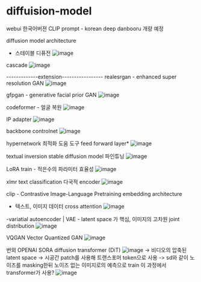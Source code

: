 # diffuision-model
webui 한국어버젼 
CLIP prompt - korean
deep danbooru 개량 예정

diffusion model architecture 
- 스테이블 디퓨전
![image](https://github.com/jinuk0211/diffuision-model/assets/150532431/142b7b85-a86f-42dd-b82c-f9a726ec37f6)

cascade 
![image](https://github.com/jinuk0211/diffuision-model/assets/150532431/5ab437ab-f857-48ee-9604-f5f9c2ab326e)

-------------extension-----------------
realesrgan - enhanced super resolution GAN
![image](https://github.com/jinuk0211/diffuision-model/assets/150532431/67880487-2e9a-43f8-a884-b9ab95bee6fa)

gfpgan - generative facial prior GAN
![image](https://github.com/jinuk0211/diffuision-model/assets/150532431/a25723ea-7681-4ab0-85f7-4fe9766ab4c0)

codeformer - 얼굴 복원
![image](https://github.com/jinuk0211/diffuision-model/assets/150532431/e0a32057-6856-46b3-a59b-4cfdcfc57d18)

IP adapter
![image](https://github.com/jinuk0211/diffuision-model/assets/150532431/0683be60-044e-4503-aabb-f09a8df7f413)


backbone controlnet
![image](https://github.com/jinuk0211/diffuision-model/assets/150532431/cc9b8061-5000-4e8f-9430-3be5a48dc608)

hypernetwork 최적화 도움 도구 feed forward layer*
![image](https://github.com/jinuk0211/diffuision-model/assets/150532431/d1073c6a-1a2d-4083-b290-0966e303ebe8)

textual inversion stable diffusion model 파인튜닝
![image](https://github.com/jinuk0211/diffuision-model/assets/150532431/96b30974-1e8c-4f94-a5d1-c75bcfd45ab3)

LoRA train - 적은수의 파라미터 효율성
![image](https://github.com/jinuk0211/diffuision-model/assets/150532431/cfd93a91-ae5a-4ab7-a0d0-05e7efd3fc3f)

xlmr 
text classification 다국적 encoder
![image](https://github.com/jinuk0211/diffuision-model/assets/150532431/d96869ab-1e14-4b13-81d6-e8a5d445dec8)



clip - Contrastive Image-Language Pretraining
embedding architecture 
- 텍스트, 이미지 데이터 cross attention
![image](https://github.com/jinuk0211/diffuision-model/assets/150532431/019aa3f3-4a06-425a-86cc-57a081198a33)

-variatial autoencoder | VAE - latent space 가 핵심, 이미지의 고차원 joint distribution
![image](https://github.com/jinuk0211/diffuision-model/assets/150532431/65a05778-d728-4f2e-9fac-963a67c3e157)

 
VQGAN 
Vector Quantized GAN
![image](https://github.com/jinuk0211/diffuision-model/assets/150532431/0ff5d58a-a867-4f6b-90a2-2f65af0a46da)


번외
OPENAI SORA
diffusion transformer (DiT)
![image](https://github.com/jinuk0211/diffuision-model/assets/150532431/c5fb2609-2a7b-492a-8781-34e965f6dc82)
-> 비디오의 압축된 latent space
-> 시공간 patch를 사용해 트랜스포머 token으로 사용
-> sd와 같이 노이즈를 masking한뒤 노이즈 없는 이미지로의 예측으로 train
이 과정에서 transformer가 사용?
![image](https://github.com/jinuk0211/diffuision-model/assets/150532431/884d6eb2-cc75-4b6e-a473-085ceb59b2d6)

